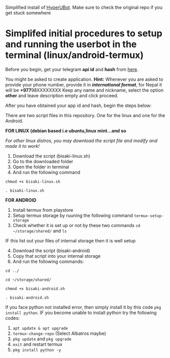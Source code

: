 
Simplified install of [HyperUBot](https://github.com/prototype74/HyperUBot/). Make sure to check the original repo if you get stuck somewhere
<h1> Simplifed initial procedures to setup and running the userbot in the terminal (linux/android-termux)</h1>

Before you begin, get your telegram **api id** and **hash** from [here](https://my.telegram.org). 

You might be asked to create application. **Hint:** Whenever you are asked to provide your phone number, provide it in _**international format**_, for Nepal it will be **+977**98XXXXXXXX Keep any name and nickname, select the option **other** and leave description empty and click proceed.

After you have obtained your app id and hash, begin the steps below:

There are two script files in this repository. One for the linux and one for the Android.

**FOR LINUX (debian based i.e ubuntu,linux mint...and so**

_For other linux distros, you may download the script file and modify and made it to work!_

1. Download the script (bisaki-linux.sh)
2. Go to the downloaded folder
3. Open the folder in terminal
4. And run the following command

`chmod +x bisaki-linux.sh`

`. bisaki-linux.sh`

**FOR ANDROID**

1. Install termux from playstore
2. Setup termux storage by ruuning the following command `termux-setup-storage`
3. Check whether it is set up or not by these two commands `cd ~/storage/shared/` and `ls`

IF this list out your files of internal storage then it is well setup

4. Download the script (bisaki-android)
5. Copy that script into your internal storage
6. And run the following commands:

`cd ../`

`cd ~/storage/shared/`

`chmod +x bisaki-android.sh`


`. bisaki-android.sh`

If you face python not installed error, then simply install it by this code `pkg install python`. IF you become unable to install python try the following codes:
1. `apt update & apt upgrade`
2. `termux-change-repo` (Select Albatros maybe)
3. `pkg update` and `pkg upgrade`
4. `exit` and restart termux
5. `pkg install python -y`
